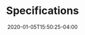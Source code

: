 ﻿---
title: "Specifications"
seo_title: Jakarta EE Specifications
date: 2020-01-05T15:50:25-04:00
hide_page_title: true
headline: "Specifications"
layout: "single"
hide_sidebar: true
---

